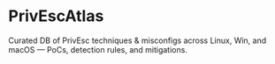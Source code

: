 # PrivEscAtlas
Curated DB of PrivEsc techniques &amp; misconfigs across Linux, Win, and macOS — PoCs, detection rules, and mitigations.
